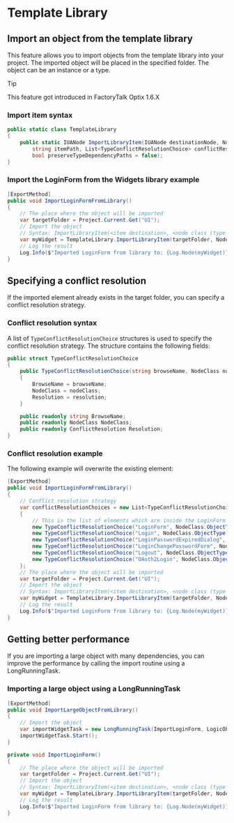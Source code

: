 # Template Library

## Import an object from the template library

This feature allows you to import objects from the template library into your project. The imported object will be placed in the specified folder. The object can be an instance or a type.

> [!TIP]
> This feature got introduced in FactoryTalk Optix 1.6.X

### Import item syntax

```csharp
public static class TemplateLibrary
{
    public static IUANode ImportLibraryItem(IUANode destinationNode, NodeClass nodeClass, string libraryName,
        string itemPath, List<TypeConflictResolutionChoice> conflictResolutionChoices = null,
        bool preserveTypeDependencyPaths = false);
}
```

### Import the LoginForm from the Widgets library example

```csharp
[ExportMethod]
public void ImportLoginFormFromLibrary()
{
    // The place where the object will be imported
    var targetFolder = Project.Current.Get("UI");
    // Import the object
    // Syntax: ImportLibraryItem(<item destination>, <node class (type or instance)>, <name of the library>, <name of the library item>)
    var myWidget = TemplateLibrary.ImportLibraryItem(targetFolder, NodeClass.ObjectType, "Widgets", "LoginForm");
    // Log the result
    Log.Info($"Imported LoginForm from library to: {Log.Node(myWidget)}");
}
```

## Specifying a conflict resolution

If the imported element already exists in the target folder, you can specify a conflict resolution strategy.

### Conflict resolution syntax

A list of `TypeConflictResolutionChoice` structures is used to specify the conflict resolution strategy. The structure contains the following fields:

```csharp
public struct TypeConflictResolutionChoice
{
    public TypeConflictResolutionChoice(string browseName, NodeClass nodeClass, ConflictResolution resolution)
    {
        BrowseName = browseName;
        NodeClass = nodeClass;
        Resolution = resolution;
    }

    public readonly string BrowseName;
    public readonly NodeClass NodeClass;
    public readonly ConflictResolution Resolution;
}
```

### Conflict resolution example

 The following example will overwrite the existing element:

```csharp
[ExportMethod]
public void ImportLoginFormFromLibrary()
{
    // Conflict resolution strategy
    var conflictResolutionChoices = new List<TypeConflictResolutionChoice>
    {
        // This is the list of elements which are inside the LoginForm object, we can specify how to handle each of them
        new TypeConflictResolutionChoice("LoginForm", NodeClass.ObjectType, ConflictResolution.Replace),
        new TypeConflictResolutionChoice("Login", NodeClass.ObjectType, ConflictResolution.Replace),
        new TypeConflictResolutionChoice("LoginPasswordExpiredDialog", NodeClass.ObjectType, ConflictResolution.Replace),
        new TypeConflictResolutionChoice("LoginChangePasswordForm", NodeClass.ObjectType, ConflictResolution.Replace),
        new TypeConflictResolutionChoice("Logout", NodeClass.ObjectType, ConflictResolution.Replace),
        new TypeConflictResolutionChoice("OAuth2Login", NodeClass.ObjectType, ConflictResolution.Replace)
    };
    // The place where the object will be imported
    var targetFolder = Project.Current.Get("UI");
    // Import the object
    // Syntax: ImportLibraryItem(<item destination>, <node class (type or instance)>, <name of the library>, <name of the library item>)
    var myWidget = TemplateLibrary.ImportLibraryItem(targetFolder, NodeClass.ObjectType, "Widgets", "LoginForm", conflictResolutionChoices);
    // Log the result
    Log.Info($"Imported LoginForm from library to: {Log.Node(myWidget)}");
}
```

## Getting better performance

If you are importing a large object with many dependencies, you can improve the performance by calling the import routine using a LongRunningTask.

### Importing a large object using a LongRunningTask

```csharp
[ExportMethod]
public void ImportLargeObjectFromLibrary()
{
    // Import the object
    var importWidgetTask = new LongRunningTask(ImportLoginForm, LogicObject);
    importWidgetTask.Start();
}

private void ImportLoginForm()
{
    // The place where the object will be imported
    var targetFolder = Project.Current.Get("UI");
    // Import the object
    // Syntax: ImportLibraryItem(<item destination>, <node class (type or instance)>, <name of the library>, <name of the library item>)
    var myWidget = TemplateLibrary.ImportLibraryItem(targetFolder, NodeClass.ObjectType, "Widgets", "LoginForm");
    // Log the result
    Log.Info($"Imported LoginForm from library to: {Log.Node(myWidget)}");
}
```
